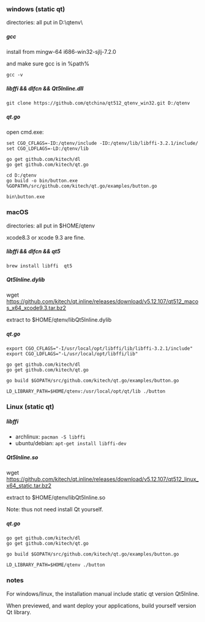 

### windows (static qt)

directories: all put in D:\qtenv\

##### gcc

install from mingw-64 i686-win32-sjlj-7.2.0

and make sure gcc is in %path%

    gcc -v

##### libffi && dlfcn && Qt5Inline.dll

    git clone https://github.com/qtchina/qt512_qtenv_win32.git D:/qtenv

##### qt.go

open cmd.exe:

    set CGO_CFLAGS=-ID:/qtenv/include -ID:/qtenv/lib/libffi-3.2.1/include/
    set CGO_LDFLAGS=-LD:/qtenv/lib
    
    go get github.com/kitech/dl
    go get github.com/kitech/qt.go

    cd D:/qtenv
    go build -o bin/button.exe %GOPATH%/src/github.com/kitech/qt.go/examples/button.go

    bin\button.exe


### macOS

directories: all put in $HOME/qtenv

xcode8.3 or xcode 9.3 are fine.

##### libffi && dlfcn && qt5

    brew install libffi  qt5

##### Qt5Inline.dylib

wget https://github.com/kitech/qt.inline/releases/download/v5.12.107/qt512_macos_x64_xcode9.3.tar.bz2

extract to $HOME/qtenv/libQt5Inline.dylib

##### qt.go

    export CGO_CFLAGS="-I/usr/local/opt/libffi/lib/libffi-3.2.1/include"
    export CGO_LDFLAGS="-L/usr/local/opt/libffi/lib"
    
    go get github.com/kitech/dl
    go get github.com/kitech/qt.go

    go build $GOPATH/src/github.com/kitech/qt.go/examples/button.go

    LD_LIBRARY_PATH=$HOME/qtenv:/usr/local/opt/qt/lib ./button 


### Linux (static qt)

##### libffi

* archlinux: `pacman -S libffi`
* ubuntu/debian: `apt-get install libffi-dev`

##### Qt5Inline.so

wget https://github.com/kitech/qt.inline/releases/download/v5.12.107/qt512_linux_x64_static.tar.bz2

extract to $HOME/qtenv/libQt5Inline.so

Note: thus not need install Qt yourself.

##### qt.go

    go get github.com/kitech/dl
    go get github.com/kitech/qt.go

    go build $GOPATH/src/github.com/kitech/qt.go/examples/button.go

    LD_LIBRARY_PATH=$HOME/qtenv ./button 


### notes

For windows/linux, the installation manual include static qt version Qt5Inline.

When previewed, and want deploy your applications, build yourself version Qt library.


